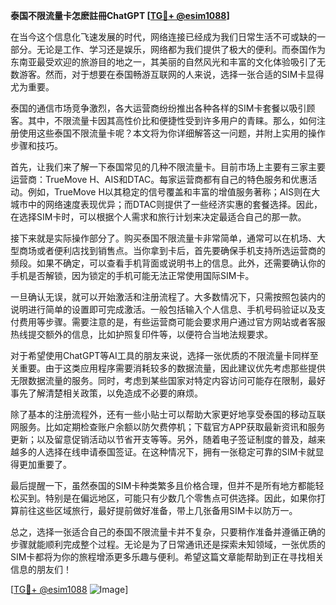 **泰国不限流量卡怎麽註冊ChatGPT [[TG💪+ @esim1088](https://t.me/s/esim1088)]**

在当今这个信息化飞速发展的时代，网络连接已经成为我们日常生活不可或缺的一部分。无论是工作、学习还是娱乐，网络都为我们提供了极大的便利。而泰国作为东南亚最受欢迎的旅游目的地之一，其美丽的自然风光和丰富的文化体验吸引了无数游客。然而，对于想要在泰国畅游互联网的人来说，选择一张合适的SIM卡显得尤为重要。

泰国的通信市场竞争激烈，各大运营商纷纷推出各种各样的SIM卡套餐以吸引顾客。其中，不限流量卡因其高性价比和便捷性受到许多用户的青睐。那么，如何注册使用这些泰国不限流量卡呢？本文将为你详细解答这一问题，并附上实用的操作步骤和技巧。

首先，让我们来了解一下泰国常见的几种不限流量卡。目前市场上主要有三家主要运营商：TrueMove H、AIS和DTAC。每家运营商都有自己的特色服务和优惠活动。例如，TrueMove H以其稳定的信号覆盖和丰富的增值服务著称；AIS则在大城市中的网络速度表现优异；而DTAC则提供了一些经济实惠的套餐选择。因此，在选择SIM卡时，可以根据个人需求和旅行计划来决定最适合自己的那一款。

接下来就是实际操作部分了。购买泰国不限流量卡非常简单，通常可以在机场、大型商场或者便利店找到销售点。当你拿到卡后，首先要确保手机支持所选运营商的频段。如果不确定，可以查看手机背面或说明书上的信息。此外，还需要确认你的手机是否解锁，因为锁定的手机可能无法正常使用国际SIM卡。

一旦确认无误，就可以开始激活和注册流程了。大多数情况下，只需按照包装内的说明进行简单的设置即可完成激活。一般包括输入个人信息、手机号码验证以及支付费用等步骤。需要注意的是，有些运营商可能会要求用户通过官方网站或者客服热线提交额外的信息，比如护照复印件等，以便符合当地法规要求。

对于希望使用ChatGPT等AI工具的朋友来说，选择一张优质的不限流量卡同样至关重要。由于这类应用程序需要消耗较多的数据流量，因此建议优先考虑那些提供无限数据流量的服务。同时，考虑到某些国家对特定内容访问可能存在限制，最好事先了解清楚相关政策，以免造成不必要的麻烦。

除了基本的注册流程外，还有一些小贴士可以帮助大家更好地享受泰国的移动互联网服务。比如定期检查账户余额以防欠费停机；下载官方APP获取最新资讯和服务更新；以及留意促销活动以节省开支等等。另外，随着电子签证制度的普及，越来越多的人选择在线申请泰国签证。在这种情况下，拥有一张稳定可靠的SIM卡就显得更加重要了。

最后提醒一下，虽然泰国的SIM卡种类繁多且价格合理，但并不是所有地方都能轻松买到。特别是在偏远地区，可能只有少数几个零售点可供选择。因此，如果你打算前往这些区域旅行，最好提前做好准备，带上几张备用SIM卡以防万一。

总之，选择一张适合自己的泰国不限流量卡并不复杂，只要稍作准备并遵循正确的步骤就能顺利完成整个过程。无论是为了日常通讯还是探索未知领域，一张优质的SIM卡都将为你的旅程增添更多乐趣与便利。希望这篇文章能帮助到正在寻找相关信息的朋友们！

[[TG💪+ @esim1088](https://t.me/s/esim1088) ![Image](https://i.postimg.cc/4NQfJmqS/Snipaste-2025-05-13-00-14-12.png)]